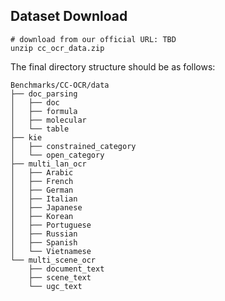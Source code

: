 ## Dataset Download

```shell
# download from our official URL: TBD
unzip cc_ocr_data.zip
```

The final directory structure should be as follows:
```shell
Benchmarks/CC-OCR/data
├── doc_parsing
│   ├── doc
│   ├── formula
│   ├── molecular
│   └── table
├── kie
│   ├── constrained_category
│   └── open_category
├── multi_lan_ocr
│   ├── Arabic
│   ├── French
│   ├── German
│   ├── Italian
│   ├── Japanese
│   ├── Korean
│   ├── Portuguese
│   ├── Russian
│   ├── Spanish
│   └── Vietnamese
└── multi_scene_ocr
    ├── document_text
    ├── scene_text
    └── ugc_text
```